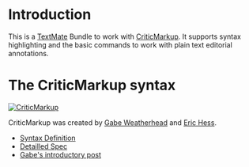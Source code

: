 # Introduction

This is a [TextMate][tm] Bundle to work with [CriticMarkup][cm].  It supports syntax highlighting and the basic commands to work with plain text editorial annotations.

  [tm]: https://github.com/textmate/textmate "textmate on GitHub"
  
# The CriticMarkup syntax

[![CriticMarkup][cmimg]][cm]

  [cmimg]: http://www.macdrifter.com/uploads/2013/02/CriticMarkup-400px.png
  
CriticMarkup was created by [Gabe Weatherhead][md] and [Eric Hess][mfb].

  [cm]: http://criticmarkup.com
  [md]: http://www.macdrifter.com
  [mfb]: http://www.themindfulbit.com

*   [Syntax Definition](http://criticmarkup.com/users-guide.php)
*   [Detailled Spec](http://criticmarkup.com/spec.php)
*   [Gabe's introductory post](http://macdrifter.com/2013/02/everyones-a-critic-the-critic-markup-language-proposal.html)

